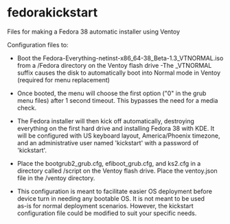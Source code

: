 # fedorakickstart
Files for making a Fedora 38 automatic installer using Ventoy

Configuration files to:
- Boot the Fedora-Everything-netinst-x86_64-38_Beta-1.3_VTNORMAL.iso from a /Fedora directory on the Ventoy flash drive
 -The _VTNORMAL suffix causes the disk to automatically boot into Normal mode in Ventoy (required for menu replacement)
- Once booted, the menu will choose the first option ("0" in the grub menu files) after 1 second timeout. This bypasses the need for a media check.
- The Fedora installer will then kick off automatically, destroying everything on the first hard drive and installing Fedora 38 with KDE. It will be configured with US keyboard layout, America/Phoenix timezone, and an administrative user named 'kickstart' with a password of 'kickstart'.

- Place the bootgrub2_grub.cfg, efiboot_grub.cfg, and ks2.cfg in a directory called /script on the Ventoy flash drive. Place the ventoy.json file 
   in the /ventoy directory.
- This configuration is meant to facilitate easier OS deployment before device turn in needing any bootable OS. It is not meant to be used   
   as-is for normal deployment scenarios. However, the kickstart configuration file could be modified to suit your specific needs.
